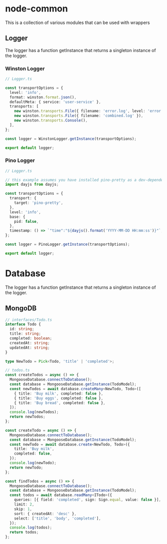# node-common

This is a collection of various modules that can be used with wrappers

## Logger

The logger has a function getInstance that returns a singleton instance of the logger.

### Winston Logger

```typescript
// Logger.ts

const transportOptions = {
  level: 'info',
  format: winston.format.json(),
  defaultMeta: { service: 'user-service' },
  transports: [
    new winston.transports.File({ filename: 'error.log', level: 'error' }),
    new winston.transports.File({ filename: 'combined.log' }),
    new winston.transports.Console(),
  ],
};

const logger = WinstonLogger.getInstance(transportOptions);

export default logger;
```

### Pino Logger

```typescript
// Logger.ts

// this example assumes you have installed pino-pretty as a dev-dependency
import dayjs from dayjs;

const transportOptions = {
  transport: {
    target: 'pino-pretty',
  },
  level: 'info',
  base: {
    pid: false,
  },
  timestamp: () => `"time":"${dayjs().format('YYYY-MM-DD HH:mm:ss')}"`,
};

const logger = PinoLogger.getInstance(transportOptions);

export default logger;
```

# Database

The logger has a function getInstance that returns a singleton instance of the logger.

## MongoDB

```typescript
// interfaces/Todo.ts
interface Todo {
  id: string;
  title: string;
  completed: boolean;
  createdAt: string;
  updatedAt: string;
}

type NewTodo = Pick<Todo, 'title' | 'completed'>;

// todos.ts
const createTodos = async () => {
  MongooseDatabase.connectToDatabase();
  const database = MongooseDatabase.getInstance(TodoModel);
  const newTodos = await database.createMany<NewTodo, Todo>([
    { title: 'Buy milk', completed: false },
    { title: 'Buy eggs', completed: false },
    { title: 'Buy bread', completed: false },
  ]);
  console.log(newTodos);
  return newTodos;
};

const createTodo = async () => {
  MongooseDatabase.connectToDatabase();
  const database = MongooseDatabase.getInstance(TodoModel);
  const newTodo = await database.create<NewTodo, Todo>({
    title: 'Buy milk',
    completed: false,
  });
  console.log(newTodo);
  return newTodo;
};

const findTodos = async () => {
  MongooseDatabase.connectToDatabase();
  const database = MongooseDatabase.getInstance(TodoModel);
  const todos = await database.readMany<ITodo>({
    queries: [{ field: 'completed', sign: Sign.equal, value: false }],
    limit: 2,
    skip: 1,
    sort: { createdAt: 'desc' },
    select: ['title', 'body', 'completed'],
  });
  console.log(todos);
  return todos;
};
```

